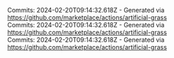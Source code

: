 Commits: 2024-02-20T09:14:32.618Z - Generated via https://github.com/marketplace/actions/artificial-grass
<br>
Commits: 2024-02-20T09:14:32.618Z - Generated via https://github.com/marketplace/actions/artificial-grass
<br>
Commits: 2024-02-20T09:14:32.618Z - Generated via https://github.com/marketplace/actions/artificial-grass
<br>
